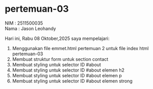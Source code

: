 # pertemuan-03
NIM : 2511500035<br>
Nama : Jason Leohandy

Hari ini, Rabu 08 Oktober,2025 saya mempelajari:
<ol>
 <li>Menggunakan file emmet.html pertemuan 2 untuk file index html pertemuan-03</li>
 <li>Membuat struktur form untuk section contact</li>
 <li>Membuat styling untuk selector ID #about</li>
 <li>Membuat styling untuk selector ID #about elemen h2</li>
 <li>Membuat styling untuk selector ID #about elemen p</li>
 <li>Membuat styling untuk selector ID #about elemen strong</li>
</ol>